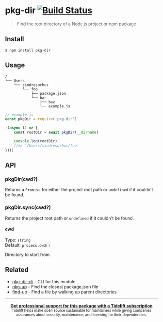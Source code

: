 # pkg-dir [![Build Status](https://travis-ci.com/sindresorhus/pkg-dir.svg?branch=master)](https://travis-ci.com/github/sindresorhus/pkg-dir)

> Find the root directory of a Node.js project or npm package

## Install

```
$ npm install pkg-dir
```

## Usage

```
/
└── Users
    └── sindresorhus
        └── foo
            ├── package.json
            └── bar
                ├── baz
                └── example.js
```

```js
// example.js
const pkgDir = require('pkg-dir')

;(async () => {
	const rootDir = await pkgDir(__dirname)

	console.log(rootDir)
	//=> '/Users/sindresorhus/foo'
})()
```

## API

### pkgDir(cwd?)

Returns a `Promise` for either the project root path or `undefined` if it couldn't be found.

### pkgDir.sync(cwd?)

Returns the project root path or `undefined` if it couldn't be found.

#### cwd

Type: `string`\
Default: `process.cwd()`

Directory to start from.

## Related

- [pkg-dir-cli](https://github.com/sindresorhus/pkg-dir-cli) - CLI for this module
- [pkg-up](https://github.com/sindresorhus/pkg-up) - Find the closest package.json file
- [find-up](https://github.com/sindresorhus/find-up) - Find a file by walking up parent directories

---

<div align="center">
	<b>
		<a href="https://tidelift.com/subscription/pkg/npm-pkg-dir?utm_source=npm-pkg-dir&utm_medium=referral&utm_campaign=readme">Get professional support for this package with a Tidelift subscription</a>
	</b>
	<br>
	<sub>
		Tidelift helps make open source sustainable for maintainers while giving companies<br>assurances about security, maintenance, and licensing for their dependencies.
	</sub>
</div>
